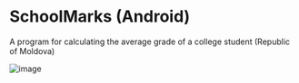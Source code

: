 # SchoolMarks (Android)
A program for calculating the average grade of a college student (Republic of Moldova)

![image](https://github.com/zonex5/SchoolMarks-Android/assets/10675813/8478b125-38f1-4f40-8237-96709b4744e4)

